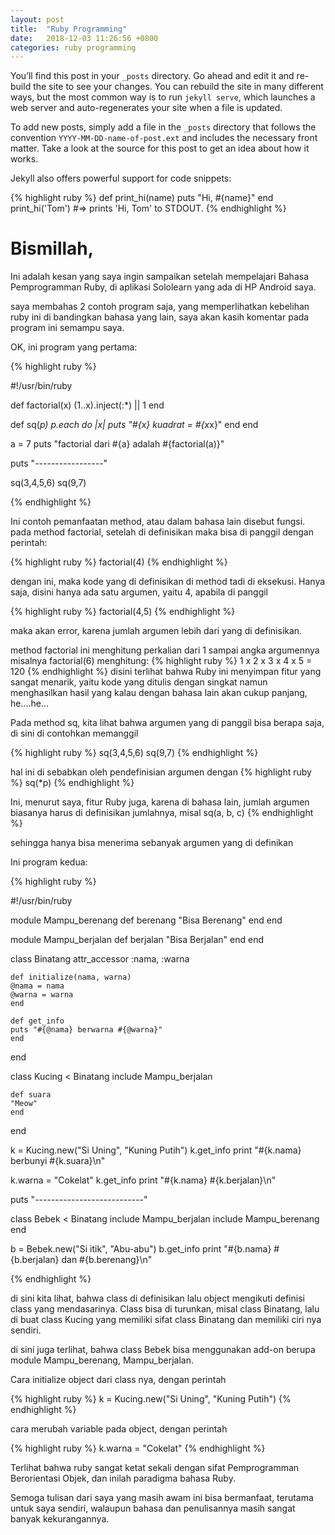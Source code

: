 ```yaml
---
layout: post
title:  "Ruby Programming"
date:   2018-12-03 11:26:56 +0800
categories: ruby programming
---
```


You’ll find this post in your `_posts` directory. Go ahead and edit it and re-build the site to see your changes. You can rebuild the site in many different ways, but the most common way is to run `jekyll serve`, which launches a web server and auto-regenerates your site when a file is updated.

To add new posts, simply add a file in the `_posts` directory that follows the convention `YYYY-MM-DD-name-of-post.ext` and includes the necessary front matter. Take a look at the source for this post to get an idea about how it works.

Jekyll also offers powerful support for code snippets:

{% highlight ruby %}
def print_hi(name)
  puts "Hi, #{name}"
end
print_hi('Tom')
#=> prints 'Hi, Tom' to STDOUT.
{% endhighlight %}


# Bismillah,

Ini adalah kesan yang saya ingin sampaikan setelah mempelajari Bahasa
Pemprogramman Ruby, di aplikasi Sololearn yang ada di HP Android saya.

saya membahas 2 contoh program saja, yang memperlihatkan kebelihan ruby
ini di bandingkan bahasa yang lain, saya akan kasih komentar pada program
ini semampu saya.

OK, ini program yang pertama:

{% highlight ruby %}

#!/usr/bin/ruby

def factorial(x)
    (1..x).inject(:*) || 1
end

def sq(*p)
    p.each do
	|x| puts "#{x} kuadrat = #{x*x}"
    end
end

a = 7
puts "factorial dari #{a} adalah #{factorial(a)}"

puts "-----------------"

sq(3,4,5,6)
sq(9,7)

{% endhighlight %}

Ini contoh pemanfaatan method, atau dalam bahasa lain disebut fungsi.
pada method factorial, setelah di definisikan maka bisa di panggil
dengan perintah:

{% highlight ruby %}
factorial(4)
{% endhighlight %}

dengan ini, maka kode yang di definisikan di method tadi di eksekusi.
Hanya saja, disini hanya ada satu argumen, yaitu 4, apabila di panggil

{% highlight ruby %}
factorial(4,5)
{% endhighlight %}

maka akan error, karena jumlah argumen lebih dari yang di definisikan.

method factorial ini menghitung perkalian dari 1 sampai angka argumennya
misalnya factorial(6) menghitung:
{% highlight ruby %}
1 x 2 x 3 x 4 x 5 = 120
{% endhighlight %}
disini terlihat bahwa Ruby ini menyimpan fitur yang sangat menarik, yaitu
kode yang ditulis dengan singkat namun menghasilkan hasil yang kalau dengan
bahasa lain akan cukup panjang, he....he...


Pada method sq, kita lihat bahwa argumen yang di panggil bisa berapa saja,
di sini di contohkan memanggil

{% highlight ruby %}
sq(3,4,5,6)
sq(9,7)
{% endhighlight %}

hal ini di sebabkan oleh pendefinisian argumen dengan
{% highlight ruby %}
sq(*p)
{% endhighlight %}

Ini, menurut saya, fitur Ruby juga, karena di bahasa lain, jumlah argumen
biasanya harus di definisikan jumlahnya, misal
sq(a, b, c)
{% endhighlight %}

sehingga hanya bisa menerima sebanyak argumen yang di definikan



Ini program kedua:


{% highlight ruby %}

#!/usr/bin/ruby

module Mampu_berenang
    def berenang
	"Bisa Berenang"
    end
end

module Mampu_berjalan
    def berjalan
	"Bisa Berjalan"
    end
end

class Binatang
    attr_accessor :nama, :warna

    def initialize(nama, warna)
	@nama = nama
	@warna = warna
    end

    def get_info
	puts "#{@nama} berwarna #{@warna}"
    end
end

class Kucing < Binatang
    include Mampu_berjalan

    def suara
	"Meow"
    end
end

k = Kucing.new("Si Uning", "Kuning Putih")
k.get_info
print "#{k.nama} berbunyi #{k.suara}\n"

k.warna = "Cokelat"
k.get_info
print "#{k.nama} #{k.berjalan}\n"

puts "---------------------------"

class Bebek < Binatang
    include Mampu_berjalan
    include Mampu_berenang
end

b = Bebek.new("Si itik", "Abu-abu")
b.get_info
print "#{b.nama} #{b.berjalan} dan #{b.berenang}\n"

{% endhighlight %}

di sini kita lihat, bahwa class di definisikan lalu object
mengikuti definisi class yang mendasarinya. Class bisa
di turunkan, misal class Binatang, lalu di buat class Kucing
yang memiliki sifat class Binatang dan memiliki ciri nya sendiri.

di sini juga terlihat, bahwa class Bebek bisa menggunakan
add-on berupa module Mampu_berenang, Mampu_berjalan.

Cara initialize object dari class nya, dengan perintah


{% highlight ruby %}
k = Kucing.new("Si Uning", "Kuning Putih")
{% endhighlight %}

cara merubah variable pada object, dengan perintah

{% highlight ruby %}
k.warna = "Cokelat"
{% endhighlight %}

Terlihat bahwa ruby sangat ketat sekali dengan sifat Pemprogramman
Berorientasi Objek, dan inilah paradigma bahasa Ruby.

Semoga tulisan dari saya yang masih awam ini bisa bermanfaat, terutama
untuk saya sendiri, walaupun bahasa dan penulisannya masih sangat banyak
kekurangannya.



